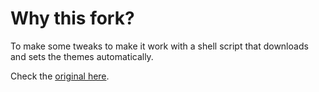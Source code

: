 # Why this fork?

To make some tweaks to make it work with a shell script that downloads and sets the themes automatically.

Check the [original here](https://github.com/TheooKing/Qogir-Cursors-Recolored.git).
